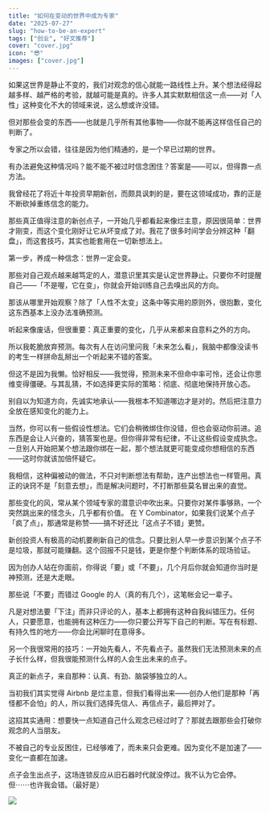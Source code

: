 ```yaml
---
title: "如何在变动的世界中成为专家"
date: "2025-07-27"
slug: "how-to-be-an-expert"
tags: ["创业", "好文推荐"]
cover: "cover.jpg"
icon: "😎"
images: ["cover.jpg"]
---
```

如果这世界是静止不变的，我们对观念的信心就能一路线性上升。某个想法经得起越多样、越严格的考验，就越可能是真的。许多人其实默默相信这一点——对「人性」这种变化不大的领域来说，这么想或许没错。



但对那些会变的东西——也就是几乎所有其他事物——你就不能再这样信任自己的判断了。



专家之所以会错，往往是因为他们精通的，是一个早已过期的世界。



有办法避免这种情况吗？能不能不被过时信念困住？答案是——可以，但得靠一点方法。



我曾经花了将近十年投资早期新创，而颇具讽刺的是，要在这领域成功，靠的正是不断砍掉重练信念的能力。



那些真正值得注意的新创点子，一开始几乎都看起来像烂主意，原因很简单：世界才刚变，而这个变化刚好让它从坏变成了对。我花了很多时间学会分辨这种「翻盘」，而这套技巧，其实也能套用在一切新想法上。



第一步，养成一种信念：世界一定会变。



那些对自己观点越来越笃定的人，潜意识里其实是认定世界静止。只要你不时提醒自己——「不是喔，它在变」，你就会开始训练自己去嗅出风的方向。



那该从哪里开始观察？除了「人性不太变」这条中等实用的原则外，很抱歉，变化这东西基本上没办法准确预测。



听起来像废话，但很重要：真正重要的变化，几乎从来都来自意料之外的方向。



所以我乾脆放弃预测。每次有人在访问里问我「未来怎么看」，我脑中都像没读书的考生一样拼命乱掰出一个听起来不错的答案。



但这不是因为我懒。恰好相反——我觉得，预测未来不但命中率可怜，还会让你思维变得僵硬。与其乱猜，不如选择更实际的策略：彻底、彻底地保持开放心态。



别自以为知道方向，先诚实地承认——我根本不知道哪边才是对的。然后把注意力全放在感知变化的能力上。



当然，你可以有一些假设性想法。它们会稍微绑住你没错，但也会驱动你前进。追东西是会让人兴奋的，猜答案也是。但你得非常有纪律，不让这些假设变成执念。
一旦别人开始把某个想法跟你绑在一起，那个想法就更可能变成你想相信的东西——这时你就该加倍怀疑它。



我相信，这种偏被动的做法，不只对判断想法有帮助，连产出想法也一样管用。真正的诀窍不是「刻意去想」，而是解决问题时，不打断那些莫名冒出来的直觉。



那些变化的风，常从某个领域专家的潜意识中吹出来。只要你对某件事够熟，一个突然跳出来的怪念头，几乎都有价值。
在 Y Combinator，如果我们说某个点子「疯了点」，那通常是称赞——搞不好还比「这点子不错」更赞。



新创投资人有极高的动机要刷新自己的信念。只要比别人早一步意识到某个点子不是垃圾，那就可能赚翻。这个回报不只是钱，更是你整个判断体系的现场验证。



因为创办人站在你面前，你得说「要」或「不要」，几个月后你就会知道你当时是神预测，还是大走眼。



那些说「不要」而错过 Google 的人（真的有几个），这笔帐会记一辈子。



凡是对想法要「下注」而非只评论的人，基本上都拥有这种自我纠错压力。任何人，只要愿意，也能拥有这种压力——你只要公开写下自己的判断。写在有标题、有持久性的地方——你会比闲聊时在意得多。



另一个我很常用的技巧：一开始先看人，不先看点子。虽然我们无法预测未来的点子长什么样，但我很能预测什么样的人会生出未来的点子。



真正的新点子，来自那种：认真、有劲、脑袋够独立的人。



当初我们其实觉得 Airbnb 是烂主意，但我们看得出来——创办人他们是那种「再怪都不会怕」的人，所以我们选择先信人、再信点子，最后押对了。



这招其实通用：想要快一点知道自己什么观念已经过时了？那就去跟那些会打破你观念的人当朋友。



不被自己的专业反困住，已经够难了，而未来只会更难。因为变化不是加速了——变化一直都在加速。



点子会生出点子，这场连锁反应从旧石器时代就没停过。我不认为它会停。
但⋯⋯也许我会错。（最好是）




![](https://prod-files-secure.s3.us-west-2.amazonaws.com/112d0858-5090-4d34-a606-b75eb8d65fd2/46476355-9cf3-4e99-9b7a-3531bc426380/1000202064.png?X-Amz-Algorithm=AWS4-HMAC-SHA256&X-Amz-Content-Sha256=UNSIGNED-PAYLOAD&X-Amz-Credential=ASIAZI2LB466QLHA25LY%2F20250915%2Fus-west-2%2Fs3%2Faws4_request&X-Amz-Date=20250915T171120Z&X-Amz-Expires=3600&X-Amz-Security-Token=IQoJb3JpZ2luX2VjEAEaCXVzLXdlc3QtMiJHMEUCIQCsI%2Bvu2jbRvOUSGVga1Ej%2BdqR5JRJ2UPhl%2Bj8%2BGdsG8QIgNc3avH5n3cyGm5419JVagH1pHR3RPn3Iz15VXbBAWJ8q%2FwMIehAAGgw2Mzc0MjMxODM4MDUiDJCPhUyoDctkRuQ6vircA%2F47QtP03MHRKcnsF7MhfPOpS1I5HS8eizK6DuygAuqvhVlf4iLzLw9t9h5Rr6NUzS%2FcZY%2Bv%2FawgWwWhXaDB7ZXtPmf%2BpnSRa%2Fx9x6pS00eQp3SyljwTJhvWk%2BkjtMcYHoGQX3c4qHJ9KtlTgew913UgAsxpBm0irEHrfvv4TDDisXotU8YDtSZQnPNBr%2BJ4uKzUTXPSQswaZpCkAqWjUzsKkDLYQ2c96Endp9bwkkUvv2CTMz%2F5JFAcxhxb3TJw1DjXqINVkY2z5xmkJvXxpX5S4SptyewJIo6jOxvgkaVvoHUl7T0oONtij91JLpVJwT%2FgzkkC0FijsIHd9RoK0jH%2FfllOydWNtknVNFBucM8MtbsqDg4Y1HM9T3RfqR7pp3T%2BjgKBYjWG%2FNkMUxXsW696HNNuHTvbDzDjVHZYZEVRLsSsnKG7fhkL3r8Jsew6VB7yYShFG2%2BwWM5TqWOs2D9MjWG8BAj%2BhxoEMnYF%2BdBQjfvCHFaMpMQOm%2Bbn4quO5O3f5LvAuEl7io76fmcXVYAsIOVYz%2BWN%2FnMNlgpYGTM24fP55GgdZSlyJihauVxi3yUXztCHCorMYEmVKlw1Fnjef%2BBerF2u8QCEQ0qVcLLtRF9gPyycZsfPXvIzMOCJocYGOqUB5wSr9tzyIvfzGxOtoM3k98bPtu3qE0%2B8DNJAGh%2Fs2bTxWzMftnXqbPmiNxRvcKW205Kf8mSQ1z4JT%2B9F%2FjlRqj%2B1H86V6CYY3gUCuhRmCgEGvxIwuj6Ki6aDfw1MKDRsAqwupyO%2BC7Puh3WBclL%2FiDfKnNuZfY22wu4mMYbxxM1zkdT6bCgc8jWr4FCM4agqhyT1k7p9yMSyRySQcFR99YQ8sZdi&X-Amz-Signature=3bf7a80d9f7ba32beb346f53376ab553029f71b06d71d006e110656b08ec9f1f&X-Amz-SignedHeaders=host&x-amz-checksum-mode=ENABLED&x-id=GetObject)

